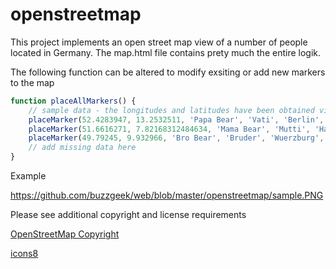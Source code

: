 # openstreetmap

This project implements an open street map view of a number of people located in Germany. The map.html file contains prety much the entire logik. 

The following function can be altered to modify exsiting or add new markers to the map

```javascript
function placeAllMarkers() {
	// sample data - the longitudes and latitudes have been obtained via google maps specifically the URLs contain the info
	placeMarker(52.4283947, 13.2532511, 'Papa Bear', 'Vati', 'Berlin', 'Tree House');
	placeMarker(51.6616271, 7.82168312484634, 'Mama Bear', 'Mutti', 'Hamm', 'StadtbÃ¼cherei');
	placeMarker(49.79245, 9.932966, 'Bro Bear', 'Bruder', 'Wuerzburg', 'Burkardushaus (Am Bruderh...');
	// add missing data here
}
```

Example

https://github.com/buzzgeek/web/blob/master/openstreetmap/sample.PNG

Please see additional copyright and license requirements

[OpenStreetMap Copyright](https://www.openstreetmap.org/copyright)

[icons8](https://icons8.com/license)

